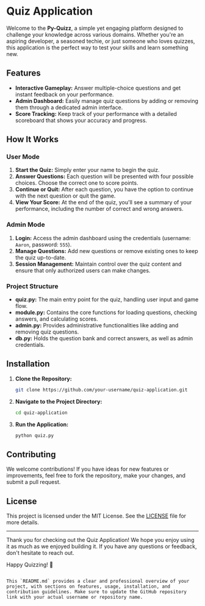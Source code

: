 # Quiz Application

Welcome to the **Py-Quizz**, a simple yet engaging platform designed to challenge your knowledge across various domains. Whether you're an aspiring developer, a seasoned techie, or just someone who loves quizzes, this application is the perfect way to test your skills and learn something new.

## Features

- **Interactive Gameplay:** Answer multiple-choice questions and get instant feedback on your performance.
- **Admin Dashboard:** Easily manage quiz questions by adding or removing them through a dedicated admin interface.
- **Score Tracking:** Keep track of your performance with a detailed scoreboard that shows your accuracy and progress.

## How It Works

### User Mode
1. **Start the Quiz:** Simply enter your name to begin the quiz.
2. **Answer Questions:** Each question will be presented with four possible choices. Choose the correct one to score points.
3. **Continue or Quit:** After each question, you have the option to continue with the next question or quit the game.
4. **View Your Score:** At the end of the quiz, you'll see a summary of your performance, including the number of correct and wrong answers.

### Admin Mode
1. **Login:** Access the admin dashboard using the credentials (username: `Aaron`, password: `555`).
2. **Manage Questions:** Add new questions or remove existing ones to keep the quiz up-to-date.
3. **Session Management:** Maintain control over the quiz content and ensure that only authorized users can make changes.

### Project Structure

- **quiz.py:** The main entry point for the quiz, handling user input and game flow.
- **module.py:** Contains the core functions for loading questions, checking answers, and calculating scores.
- **admin.py:** Provides administrative functionalities like adding and removing quiz questions.
- **db.py:** Holds the question bank and correct answers, as well as admin credentials.

## Installation

1. **Clone the Repository:**
   ```bash
   git clone https://github.com/your-username/quiz-application.git
   ```
2. **Navigate to the Project Directory:**
   ```bash
   cd quiz-application
   ```
3. **Run the Application:**
   ```bash
   python quiz.py
   ```

## Contributing

We welcome contributions! If you have ideas for new features or improvements, feel free to fork the repository, make your changes, and submit a pull request.

## License

This project is licensed under the MIT License. See the [LICENSE](LICENSE) file for more details.

---

Thank you for checking out the Quiz Application! We hope you enjoy using it as much as we enjoyed building it. If you have any questions or feedback, don't hesitate to reach out.

Happy Quizzing! 🎉
```

This `README.md` provides a clear and professional overview of your project, with sections on features, usage, installation, and contribution guidelines. Make sure to update the GitHub repository link with your actual username or repository name.
```
